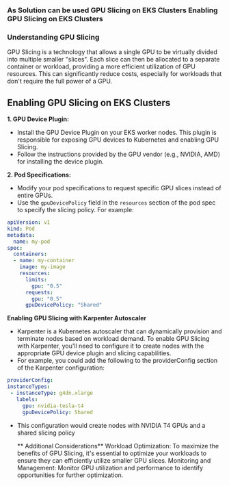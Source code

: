 ### As Solution can be used GPU Slicing on EKS Clusters Enabling GPU Slicing on EKS Clusters

### Understanding GPU Slicing
GPU Slicing is a technology that allows a single GPU to be virtually divided into multiple smaller "slices". Each slice can then be allocated to a separate container or workload, providing a more efficient utilization of GPU resources. This can significantly reduce costs, especially for workloads that don't require the full power of a GPU.

## Enabling GPU Slicing on EKS Clusters

**1. GPU Device Plugin:**
   - Install the GPU Device Plugin on your EKS worker nodes. This plugin is responsible for exposing GPU devices to Kubernetes and enabling GPU Slicing.
   - Follow the instructions provided by the GPU vendor (e.g., NVIDIA, AMD) for installing the device plugin.

**2. Pod Specifications:**
   - Modify your pod specifications to request specific GPU slices instead of entire GPUs.
   - Use the `gpuDevicePolicy` field in the `resources` section of the pod spec to specify the slicing policy. For example:

   ```yaml
   apiVersion: v1
   kind: Pod
   metadata:
     name: my-pod
   spec:
     containers:
     - name: my-container
       image: my-image
       resources:
         limits:
           gpu: "0.5"
         requests:
           gpu: "0.5"
         gpuDevicePolicy: "Shared"
```

**Enabling GPU Slicing with Karpenter Autoscaler**
  - Karpenter is a Kubernetes autoscaler that can dynamically provision and terminate nodes based on workload demand. To enable GPU Slicing with Karpenter, you'll need to configure it to create nodes with the appropriate GPU device plugin and slicing capabilities.
  - For example, you could add the following to the providerConfig section of the Karpenter configuration:
   ```yaml
providerConfig:
  instanceTypes:
    - instanceType: g4dn.xlarge
      labels:
        gpu: nvidia-tesla-t4
        gpuDevicePolicy: Shared
```

- This configuration would create nodes with NVIDIA T4 GPUs and a shared slicing policy
  
  ** Additional Considerations**
  Workload Optimization: To maximize the benefits of GPU Slicing, it's essential to optimize your workloads to ensure they can efficiently utilize smaller GPU slices.
  Monitoring and Management: Monitor GPU utilization and performance to identify opportunities for further optimization.